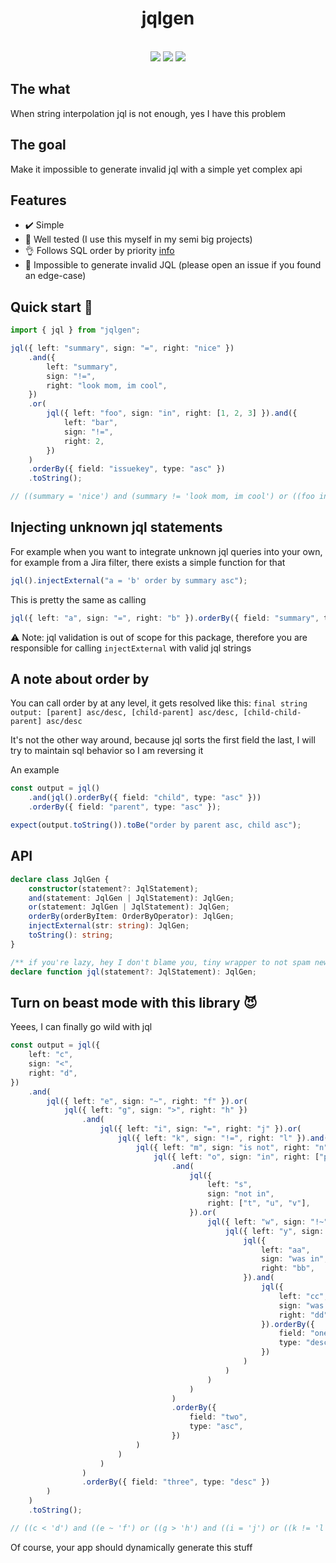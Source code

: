 <h1 align="center">jqlgen</h1>

<br />

<div align="center">

<img src="https://img.shields.io/bundlephobia/minzip/jqlgen?style=flat-square" />
<img src="https://img.shields.io/npm/v/jqlgen?style=flat-square" />
<img src="https://img.shields.io/badge/dependencies-0-success?style=flat-square" />
 
</div>

## The what

When string interpolation jql is not enough, yes I have this problem

## The goal

Make it impossible to generate invalid jql with a simple yet complex api

## Features

- ✔️ Simple
- 🧪 Well tested (I use this myself in my semi big projects)
- 👌 Follows SQL order by priority [info](#a-note-about-order-by)
- 🤘 Impossible to generate invalid JQL (please open an issue if you found an edge-case)

## Quick start 🧙

```ts
import { jql } from "jqlgen";

jql({ left: "summary", sign: "=", right: "nice" })
    .and({
        left: "summary",
        sign: "!=",
        right: "look mom, im cool",
    })
    .or(
        jql({ left: "foo", sign: "in", right: [1, 2, 3] }).and({
            left: "bar",
            sign: "!=",
            right: 2,
        })
    )
    .orderBy({ field: "issuekey", type: "asc" })
    .toString();

// ((summary = 'nice') and (summary != 'look mom, im cool') or ((foo in (1,2,3)) and (bar != 2))) order by issuekey asc
```

## Injecting unknown jql statements

For example when you want to integrate unknown jql queries into your own, for example from a Jira filter,
there exists a simple function for that

```ts
jql().injectExternal("a = 'b' order by summary asc");
```

This is pretty the same as calling

```ts
jql({ left: "a", sign: "=", right: "b" }).orderBy({ field: "summary", type: "asc" });
```

⚠️ Note: jql validation is out of scope for this package, therefore you are responsible for calling `injectExternal` with valid jql strings

## A note about order by

You can call order by at any level, it gets resolved like this:
`final string output: [parent] asc/desc, [child-parent] asc/desc, [child-child-parent] asc/desc`

It's not the other way around, because jql sorts the first field the last, I will try to maintain sql behavior so I am reversing it

An example

```ts
const output = jql()
    .and(jql().orderBy({ field: "child", type: "asc" }))
    .orderBy({ field: "parent", type: "asc" });

expect(output.toString()).toBe("order by parent asc, child asc");
```

## API

```ts
declare class JqlGen {
    constructor(statement?: JqlStatement);
    and(statement: JqlGen | JqlStatement): JqlGen;
    or(statement: JqlGen | JqlStatement): JqlGen;
    orderBy(orderByItem: OrderByOperator): JqlGen;
    injectExternal(str: string): JqlGen;
    toString(): string;
}

/** if you're lazy, hey I don't blame you, tiny wrapper to not spam new new new */
declare function jql(statement?: JqlStatement): JqlGen;
```

## Turn on beast mode with this library 😈

Yeees, I can finally go wild with jql

```ts
const output = jql({
    left: "c",
    sign: "<",
    right: "d",
})
    .and(
        jql({ left: "e", sign: "~", right: "f" }).or(
            jql({ left: "g", sign: ">", right: "h" })
                .and(
                    jql({ left: "i", sign: "=", right: "j" }).or(
                        jql({ left: "k", sign: "!=", right: "l" }).and(
                            jql({ left: "m", sign: "is not", right: "n" }).or(
                                jql({ left: "o", sign: "in", right: ["p", "q", "r"] })
                                    .and(
                                        jql({
                                            left: "s",
                                            sign: "not in",
                                            right: ["t", "u", "v"],
                                        }).or(
                                            jql({ left: "w", sign: "!~", right: "x" }).and(
                                                jql({ left: "y", sign: "was", right: "z" }).or(
                                                    jql({
                                                        left: "aa",
                                                        sign: "was in",
                                                        right: "bb",
                                                    }).and(
                                                        jql({
                                                            left: "cc",
                                                            sign: "was not in",
                                                            right: "dd",
                                                        }).orderBy({
                                                            field: "one",
                                                            type: "desc",
                                                        })
                                                    )
                                                )
                                            )
                                        )
                                    )
                                    .orderBy({
                                        field: "two",
                                        type: "asc",
                                    })
                            )
                        )
                    )
                )
                .orderBy({ field: "three", type: "desc" })
        )
    )
    .toString();

// ((c < 'd') and ((e ~ 'f') or ((g > 'h') and ((i = 'j') or ((k != 'l') and ((m is not 'n') or ((o in ('p','q','r')) and ((s not in ('t','u','v')) or ((w !~ 'x') and ((y was 'z') or ((aa was in 'bb') and (cc was not in 'dd')))))))))))) order by three desc, two asc, one desc
```

Of course, your app should dynamically generate this stuff
